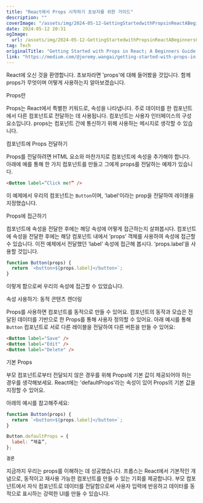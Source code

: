 ```yaml
---
title: "React에서 Props 시작하기 초보자를 위한 가이드"
description: ""
coverImage: "/assets/img/2024-05-12-GettingStartedwithPropsinReactABeginnersGuide_0.png"
date: 2024-05-12 20:31
ogImage: 
  url: /assets/img/2024-05-12-GettingStartedwithPropsinReactABeginnersGuide_0.png
tag: Tech
originalTitle: "Getting Started with Props in React; A Beginners Guide."
link: "https://medium.com/@jeremy.wangai/getting-started-with-props-in-react-a-beginners-guide-58dd5d199f7d"
---
```



React에 오신 것을 환영합니다. 초보자라면 'props'에 대해 들어봤을 것입니다. 함께 props가 무엇이며 어떻게 사용하는지 알아보겠습니다.

Props란

Props는 React에서 특별한 키워드로, 속성을 나타냅니다. 주로 데이터를 한 컴포넌트에서 다른 컴포넌트로 전달하는 데 사용됩니다. 컴포넌트는 사용자 인터페이스의 구성 요소입니다. props는 컴포넌트 간에 통신하기 위해 사용하는 메시지로 생각할 수 있습니다.

컴포넌트에 Props 전달하기



Props를 전달하려면 HTML 요소와 마찬가지로 컴포넌트에 속성을 추가해야 합니다. 아래에 예를 통해 한 가지 컴포넌트를 만들고 그에게 props를 전달하는 예제가 있습니다.

```Markdown
<Button label=”Click me!” />
```

이 예제에서 우리의 컴포넌트는 `Button`이며, 'label'이라는 prop을 전달하여 레이블을 지정했습니다.

Props에 접근하기



컴포넌트에 속성을 전달한 후에는 해당 속성에 어떻게 접근하는지 살펴봅시다. 컴포넌트에 속성을 전달한 후에는 해당 컴포넌트 내에서 ‘props’ 객체를 사용하여 속성에 접근할 수 있습니다. 이전 예제에서 전달했던 ‘label’ 속성에 접근해 봅시다. ‘props.label’을 사용할 것입니다.

```javascript
function Button(props) {
  return `<button>${props.label}</button>`;
}
```

이렇게 함으로써 우리의 속성에 접근할 수 있었습니다.

속성 사용하기: 동적 콘텐츠 렌더링



Props를 사용하면 컴포넌트를 동적으로 만들 수 있어요. 컴포넌트의 동작과 모습은 전달된 데이터를 기반으로 한 Props를 통해 사용자 정의할 수 있어요. 아래 예시를 통해 `Button` 컴포넌트로 서로 다른 레이블을 전달하여 다른 버튼을 만들 수 있어요:

```markdown
<Button label="Save" />
<Button label="Edit" />
<Button label="Delete" />
```

기본 Props

부모 컴포넌트로부터 전달되지 않은 경우를 위해 Props에 기본 값이 제공되어야 하는 경우를 생각해보세요. React에는 'defaultProps'라는 속성이 있어 Props의 기본 값을 지정할 수 있어요.



아래의 예시를 참고해주세요:

```javascript
function Button(props) {
  return `<button>${props.label}</button>`;
}

Button.defaultProps = {
  label: “제출”,
};

결론
```



지금까지 우리는 props를 이해하는 데 성공했습니다. 프롭스는 React에서 기본적인 개념으로, 동적이고 재사용 가능한 컴포넌트를 만들 수 있는 기회를 제공합니다. 부모 컴포넌트에서 자식 컴포넌트로 데이터를 전달함으로써 사용자 입력에 반응하고 데이터를 동적으로 표시하는 강력한 UI를 만들 수 있습니다.